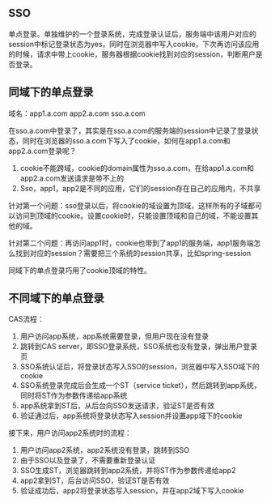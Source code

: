 ## SSO

单点登录。单独维护的一个登录系统，完成登录认证后，服务端中该用户对应的session中标记登录状态为yes，同时在浏览器中写入cookie，下次再访问该应用的时候，请求中带上cookie，服务器根据cookie找到对应的session，判断用户是否登录。



## 同域下的单点登录

域名：app1.a.com	app2.a.com	sso.a.com

在sso.a.com中登录了，其实是在sso.a.com的服务端的session中记录了登录状态，同时在浏览器的sso.a.com下写入了cookie，如何在app1.a.com和app2.a.com登录呢？

1. cookie不能跨域，cookie的domain属性为sso.a.com，在给app1.a.com和app2.a.com发送请求是带不上的
2. Sso，app1，app2是不同的应用，它们的session存在自己的应用内，不共享

针对第一个问题：sso登录以后，将cookie的域设置为顶域，这样所有的子域都可以访问到顶域的cookie。设置cookie时，只能设置顶域和自己的域，不能设置其他的域。

针对第二个问题：再访问app1时，cookie也带到了app1的服务端，app1服务端怎么找到对应的session？需要把三个系统的session共享，比如spring-session

同域下的单点登录巧用了cookie顶域的特性。

## 不同域下的单点登录

CAS流程：

1. 用户访问app系统，app系统需要登录，但用户现在没有登录
2. 跳转到CAS server，即SSO登录系统，SSO系统也没有登录，弹出用户登录页
3. SSO系统认证后，将登录状态写入SSO的session，浏览器中写入SSO域下的cookie
4. SSO系统登录完成后会生成一个ST（service ticket），然后跳转到app系统，同时将ST作为参数传递给app系统
5. app系统拿到ST后，从后台向SSO发送请求，验证ST是否有效
6. 验证通过后，app系统将登录状态写入session并设置app域下的cookie

接下来，用户访问app2系统时的流程：

1. 用户访问app2系统，app2系统没有登录，跳转到SSO
2. 由于SSO以及登录了，不需要重新登录认证
3. SSO生成ST，浏览器跳转到app2系统，并将ST作为参数传递给app2
4. app2拿到ST，后台访问SSO，验证ST是否有效
5. 验证成功后，app2将登录状态写入session，并在app2域下写入cookie


